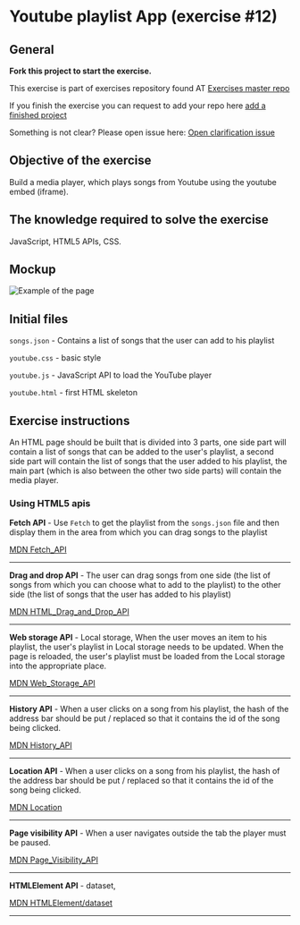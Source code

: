# Youtube playlist App (exercise #12)

## General
**Fork this project to start the exercise.**

This exercise is part of exercises repository found AT [Exercises master repo](https://github.com/YaakovHatam/exercises)

If you finish the exercise you can request to add your repo here [add a finished project](https://github.com/YaakovHatam/exercises/issues/new?assignees=YaakovHatam&labels=Add+a+project+to+hall+of+fame&template=add-a-finished-project.md&title=i+want+to+add+my+proejct+exercise-12-youtube-app+to+hall+of+fame)

Something is not clear? Please open issue here: [Open clarification issue](https://github.com/YaakovHatam/exercises/issues/new?assignees=YaakovHatam&labels=help+wanted&template=exercise-clarification.md&title=%5BCLARIFICATION%5D)

## Objective of the exercise
Build a media player, which plays songs from Youtube using the youtube embed (iframe).

## The knowledge required to solve the exercise
JavaScript, HTML5 APIs, CSS.

## Mockup
![Example of the page](https://github.com/YaakovHatam/exercise-12-youtube-playlist-app/blob/master/youtube-app.png?raw=true)

## Initial files
`songs.json` - Contains a list of songs that the user can add to his playlist

`youtube.css` - basic style

`youtube.js` - JavaScript API to load the YouTube player

`youtube.html` - first HTML skeleton

## Exercise instructions
An HTML page should be built that is divided into 3 parts, one side part will contain a list of songs that can be added to the user's playlist, a second side part will contain the list of songs that the user added to his playlist, the main part (which is also between the other two side parts) will contain the media player.

### Using HTML5 apis

**Fetch API**  - Use `Fetch` to get the playlist from the `songs.json` file and then display them in the area from which you can drag songs to the playlist

[MDN Fetch_API](https://developer.mozilla.org/en-US/docs/Web/API/Fetch_API)

---------------------

**Drag and drop API** - The user can drag songs from one side (the list of songs from which you can choose what to add to the playlist) to the other side (the list of songs that the user has added to his playlist)

[MDN HTML_Drag_and_Drop_API](https://developer.mozilla.org/en-US/docs/Web/API/HTML_Drag_and_Drop_API)

---------------------

**Web storage API** - Local storage, When the user moves an item to his playlist, the user's playlist in Local storage needs to be updated.
When the page is reloaded, the user's playlist must be loaded from the Local storage into the appropriate place.

[MDN Web_Storage_API](https://developer.mozilla.org/en-US/docs/Web/API/Web_Storage_API)

---------------------

**History API** - When a user clicks on a song from his playlist, the hash of the address bar should be put / replaced so that it contains the id of the song being clicked.

[MDN History_API](https://developer.mozilla.org/en-US/docs/Web/API/History_API)

---------------------

**Location API** - When a user clicks on a song from his playlist, the hash of the address bar should be put / replaced so that it contains the id of the song being clicked.

[MDN Location](https://developer.mozilla.org/en-US/docs/Web/API/Location)

---------------------

**Page visibility API** - When a user navigates outside the tab the player must be paused.

[MDN Page_Visibility_API](https://developer.mozilla.org/en-US/docs/Web/API/Page_Visibility_API)

---------------------

**HTMLElement API** - dataset, 

[MDN HTMLElement/dataset](https://developer.mozilla.org/en-US/docs/Web/API/HTMLElement/dataset)

---------------------

